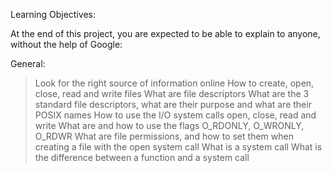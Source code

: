 Learning Objectives:

At the end of this project, you are expected to be able to explain to anyone, without the help of Google:

General:

> Look for the right source of information online
> How to create, open, close, read and write files
> What are file descriptors
> What are the 3 standard file descriptors, what are their purpose and what are their POSIX names
> How to use the I/O system calls open, close, read and write
> What are and how to use the flags O_RDONLY, O_WRONLY, O_RDWR
> What are file permissions, and how to set them when creating a file with the open system call
> What is a system call
> What is the difference between a function and a system call